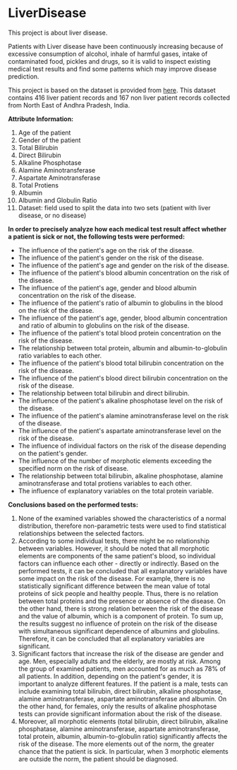 # LiverDisease

This project is about liver disease. 

Patients with Liver disease have been continuously increasing because of excessive consumption of alcohol, inhale of harmful gases, intake of contaminated food, pickles and drugs, so it is valid to inspect existing medical test results and find some patterns which may improve disease prediction.

This project is based on the dataset is provided from [here](https://www.kaggle.com/datasets/uciml/indian-liver-patient-records). This dataset contains 416 liver patient records and 167 non liver patient records collected from North East of Andhra Pradesh, India.

**Attribute Information:**
1) Age of the patient
2) Gender of the patient
3) Total Bilirubin
4) Direct Bilirubin
5) Alkaline Phosphotase
6) Alamine Aminotransferase
7) Aspartate Aminotransferase
8) Total Protiens
9) Albumin
10) Albumin and Globulin Ratio
11) Dataset: field used to split the data into two sets (patient with liver disease, or no disease)

**In order to precisely analyze how each medical test result affect whether a patient is sick or not, the following tests were performed:**
- The influence of the patient's age on the risk of the disease.
- The influence of the patient's gender on the risk of the disease.
- The influence of the patient's age and gender on the risk of the disease.
- The influence of the patient's blood albumin concentration on the risk of the disease.
- The influence of the patient's age, gender and blood albumin concentration on the risk of the disease.
- The influence of the patient's ratio of albumin to globulins in the blood on the risk of the disease.
- The influence of the patient's age, gender, blood albumin concentration and ratio of albumin to globulins on the risk of the disease.
- The influence of the patient's total blood protein concentration on the risk of the disease.
- The relationship between total protein, albumin and albumin-to-globulin ratio variables to each other.
- The influence of the patient's blood total bilirubin concentration on the risk of the disease.
- The influence of the patient's blood direct bilirubin concentration on the risk of the disease.
- The relationship between total bilirubin and direct bilirubin.
- The influence of the patient's alkaline phosphotase level on the risk of the disease.
- The influence of the patient's alamine aminotransferase level on the risk of the disease.
- The influence of the patient's aspartate aminotransferase level on the risk of the disease.
- The influence of individual factors on the risk of the disease depending on the patient's gender.
- The influence of the number of morphotic elements exceeding the specified norm on the risk of disease.
- The relationship between total bilirubin, alkaline phosphotase, alamine aminotransferase and total protiens variables to each other.
- The influence of explanatory variables on the total protein variable.

**Conclusions based on the performed tests:**
1) None of the examined variables showed the characteristics of a normal distribution, therefore non-parametric tests were used to find statistical relationships between the selected factors.
2) According to some individual tests, there might be no relationship between variables. However, it should be noted that all morphotic elements are components of the same patient's blood, so individual factors can influence each other - directly or indirectly. Based on the performed tests, it can be concluded that all explanatory variables have some impact on the risk of the disease. For example, there is no statistically significant difference between the mean value of total proteins of sick people and healthy people. Thus, there is no relation between total proteins and the presence or absence of the disease. On the other hand, there is strong relation between the risk of the disease and the value of albumin, which is a component of protein. To sum up, the results suggest no influence of protein on the risk of the disease with simultaneous significant dependence of albumins and globulins. Therefore, it can be concluded that all explanatory variables are significant.
3) Significant factors that increase the risk of the disease are gender and age. Men, especially adults and the elderly, are mostly at risk. Among the group of examined patients, men accounted for as much as 78% of all patients. In addition, depending on the patient's gender, it is important to analyze different features. If the patient is a male, tests can include examining total bilirubin, direct bilirubin, alkaline phosphotase, alamine aminotransferase, aspartate aminotransferase and albumin. On the other hand, for females, only the results of alkaline phosphotase tests can provide significant information about the risk of the disease.
4) Moreover, all morphotic elements (total bilirubin, direct bilirubin, alkaline phosphatase, alamine aminotransferase, aspartate aminotransferase, total protein, albumin, albumin-to-globulin ratio) significantly affects the risk of the disease. The more elements out of the norm, the greater chance that the patient is sick. In particular, when 3 morphotic elements are outside the norm, the patient should be diagnosed.

